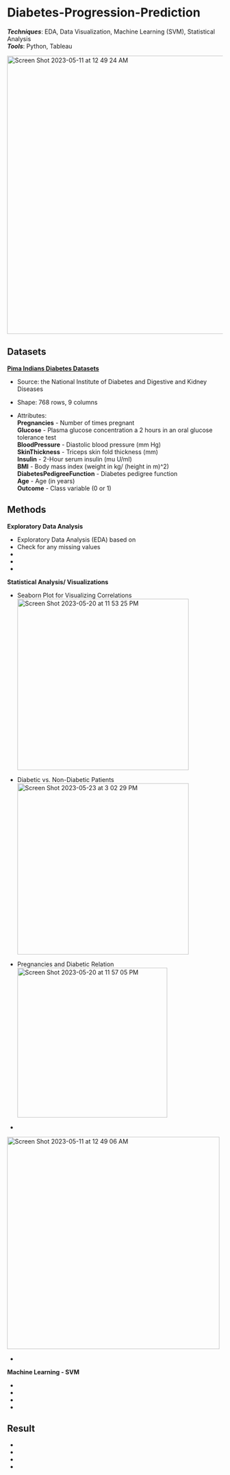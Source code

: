 # Diabetes-Progression-Prediction

_**Techniques**_: EDA, Data Visualization, Machine Learning (SVM), Statistical Analysis <br />
_**Tools**_: Python, Tableau

<img width="650" alt="Screen Shot 2023-05-11 at 12 49 24 AM" src="https://github.com/SeungPang11/Diabetes-Progression-Prediction/assets/67944800/63fe3886-d091-4e20-b2be-413cd8557270">



<br>

## Datasets
**[Pima Indians Diabetes Datasets](https://data.world/data-society/pima-indians-diabetes-database)** <br />
* Source: the National Institute of Diabetes and Digestive and Kidney Diseases

* Shape: 768 rows, 9 columns <br />

* Attributes: <br />
**Pregnancies** - Number of times pregnant <br />
**Glucose** - Plasma glucose concentration a 2 hours in an oral glucose tolerance test <br />
**BloodPressure** - Diastolic blood pressure (mm Hg) <br />
**SkinThickness** - Triceps skin fold thickness (mm) <br />
**Insulin** - 2-Hour serum insulin (mu U/ml) <br />
**BMI** - Body mass index (weight in kg/ (height in m)^2) <br />
**DiabetesPedigreeFunction** - Diabetes pedigree function <br />
**Age** - Age (in years) <br />
**Outcome** - Class variable (0 or 1) <br />


## Methods
____**Exploratory Data Analysis**____<br />
* Exploratory Data Analysis (EDA) based on 
* Check for any missing values
* 
* 
* 

____**Statistical Analysis/ Visualizations**____<br />

* Seaborn Plot for Visualizing Correlations <br />
<img width="400" alt="Screen Shot 2023-05-20 at 11 53 25 PM" src="https://github.com/SeungPang11/Diabetes-Progression-Prediction/assets/67944800/2d78f468-f87b-4b38-bebd-b3e811d894d9"> <br />


* Diabetic vs. Non-Diabetic Patients <br />
<img width="400" alt="Screen Shot 2023-05-23 at 3 02 29 PM" src="https://github.com/SeungPang11/Diabetes-Progression-Prediction/assets/67944800/11df8de8-3757-4fc2-b86d-c983730edb19"> <br />

* Pregnancies and Diabetic Relation <br />
<img width="350" alt="Screen Shot 2023-05-20 at 11 57 05 PM" src="https://github.com/SeungPang11/Diabetes-Progression-Prediction/assets/67944800/e9a3f5a3-6966-406a-b36f-ee639c1a5540"> <br />

* <br />
<img width="496" alt="Screen Shot 2023-05-11 at 12 49 06 AM" src="https://github.com/SeungPang11/Diabetes-Progression-Prediction/assets/67944800/4b788a26-aa48-4833-95f5-0af566f1eb42"> <br />

*

__**Machine Learning - SVM**__<br />
* <br />
* <br />


* 

* 



## Result
* 
* 
* 
* 







